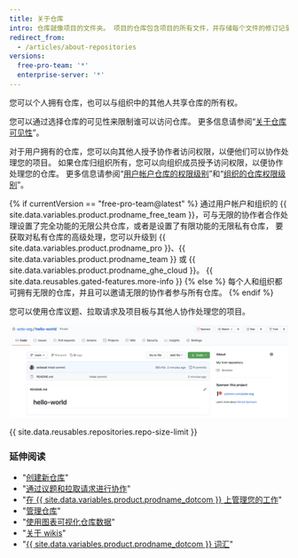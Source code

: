 ```yaml
---
title: 关于仓库
intro: 仓库就像项目的文件夹。 项目的仓库包含项目的所有文件，并存储每个文件的修订记录。 您也可以在仓库中讨论并管理项目的工作。
redirect_from:
  - /articles/about-repositories
versions:
  free-pro-team: '*'
  enterprise-server: '*'
---
```


您可以个人拥有仓库，也可以与组织中的其他人共享仓库的所有权。

您可以通过选择仓库的可见性来限制谁可以访问仓库。 更多信息请参阅“[关于仓库可见性](/github/creating-cloning-and-archiving-repositories/about-repository-visibility)”。

对于用户拥有的仓库，您可以向其他人授予协作者访问权限，以便他们可以协作处理您的项目。 如果仓库归组织所有，您可以向组织成员授予访问权限，以便协作处理您的仓库。 更多信息请参阅“[用户帐户仓库的权限级别](/articles/permission-levels-for-a-user-account-repository/)”和“[组织的仓库权限级别](/articles/repository-permission-levels-for-an-organization/)”。

{% if currentVersion == "free-pro-team@latest" %}
通过用户帐户和组织的 {{ site.data.variables.product.prodname_free_team }}，可与无限的协作者合作处理设置了完全功能的无限公共仓库，或者是设置了有限功能的无限私有仓库， 要获取对私有仓库的高级处理，您可以升级到 {{ site.data.variables.product.prodname_pro }}、{{ site.data.variables.product.prodname_team }} 或 {{ site.data.variables.product.prodname_ghe_cloud }}。 {{ site.data.reusables.gated-features.more-info }}
{% else %}
每个人和组织都可拥有无限的仓库，并且可以邀请无限的协作者参与所有仓库。
{% endif %}

您可以使用仓库议题、拉取请求及项目板与其他人协作处理您的项目。

![octocat/Hello-World 仓库的主页面](/assets/images/help/repository/repo-main-page.png)

{{ site.data.reusables.repositories.repo-size-limit }}

### 延伸阅读

- "[创建新仓库](/articles/creating-a-new-repository)"
- "[通过议题和拉取请求进行协作](/categories/collaborating-with-issues-and-pull-requests)"
- "[在 {{ site.data.variables.product.prodname_dotcom }} 上管理您的工作](/categories/managing-your-work-on-github/)"
- "[管理仓库](/categories/administering-a-repository)"
- "[使用图表可视化仓库数据](/categories/visualizing-repository-data-with-graphs/)"
- "[关于 wikis](/articles/about-wikis)"
- "[{{ site.data.variables.product.prodname_dotcom }} 词汇](/articles/github-glossary)"
